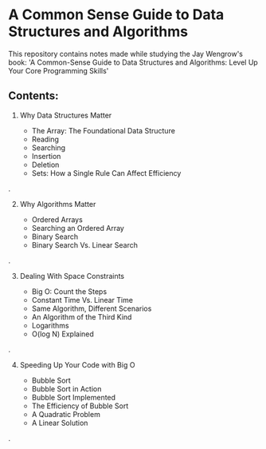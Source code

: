 # A Common Sense Guide to Data Structures and Algorithms

This repository contains notes made while studying the Jay Wengrow's book: 'A Common-Sense Guide to Data Structures and Algorithms: Level Up Your Core Programming Skills'

## Contents:


1. Why Data Structures Matter

    - The Array: The Foundational Data Structure
    - Reading 
    - Searching 
    - Insertion 
    - Deletion 
    - Sets: How a Single Rule Can Affect Efficiency

.

2. Why Algorithms Matter

    - Ordered Arrays
    - Searching an Ordered Array
    - Binary Search
    - Binary Search Vs. Linear Search

.

3. Dealing With Space Constraints

    - Big O: Count the Steps
    - Constant Time Vs. Linear Time 
    - Same Algorithm, Different Scenarios
    - An Algorithm of the Third Kind
    - Logarithms 
    - O(log N) Explained

.

4. Speeding Up Your Code with Big O

    - Bubble Sort
    - Bubble Sort in Action 
    - Bubble Sort Implemented
    - The Efficiency of Bubble Sort
    - A Quadratic Problem 
    - A Linear Solution 

.

